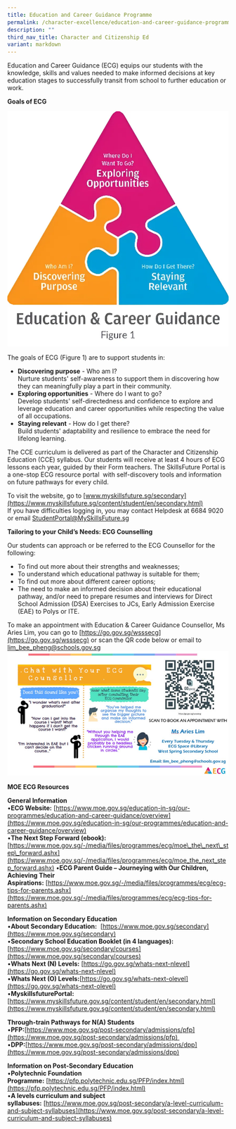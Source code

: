 ```yaml
---
title: Education and Career Guidance Programme
permalink: /character-excellence/education-and-career-guidance-programme/
description: ""
third_nav_title: Character and Citizenship Ed
variant: markdown
---
```

Education and Career Guidance (ECG) equips our students with the knowledge, skills and values needed to make informed decisions at key education stages to successfully transit from school to further education or work. 

         
**Goals of ECG**

![Figure 1](/images/Figure_1.png)

The goals of ECG (Figure 1) are to support students in:

*   **Discovering purpose** - Who am I?  
    Nurture students' self-awareness to support them in discovering how they can meaningfully play a part in their community.
*   **Exploring opportunities** - Where do I want to go?  
    Develop students' self-directedness and confidence to explore and leverage education and career opportunities while respecting the value of all occupations.
*   **Staying relevant** - How do I get there?  
    Build students' adaptability and resilience to embrace the need for lifelong learning.

The CCE curriculum is delivered as part of the Character and Citizenship Education (CCE) syllabus. Our students will receive at least 4 hours of ECG lessons each year, guided by their Form teachers. The SkillsFuture Portal is a one-stop ECG resource portal  with self-discovery tools and information on future pathways for every child.

To visit the website, go to [www.myskillsfuture.sg/secondary](https://www.myskillsfuture.sg/content/student/en/secondary.html)  
If you have difficulties logging in, you may contact Helpdesk at 6684 9020 or email StudentPortal@MySkillsFuture.sg

**Tailoring to your Child’s Needs: ECG Counselling**

Our students can approach or be referred to the ECG Counsellor for the following:

*   To find out more about their strengths and weaknesses;
*   To understand which educational pathway is suitable for them;
*   To find out more about different career options;
*   The need to make an informed decision about their educational pathway, and/or need to prepare resumes and interviews for Direct School Admission (DSA) Exercises to JCs, Early Admission Exercise (EAE) to Polys or ITE.

To make an appointment with Education & Career Guidance Counsellor, Ms Aries Lim, you can go to [https://go.gov.sg/wsssecg](https://go.gov.sg/wsssecg) or scan the QR code below or email to [lim\_bee\_pheng@schools.gov.sg](mailto:lim_bee_pheng@schools.gov.sg)
![Figure 2](/images/Picture3.jpg)


**MOE ECG Resources**

**General Information**  
•**ECG Website:** [https://www.moe.gov.sg/education-in-sg/our-programmes/education-and-career-guidance/overview](https://www.moe.gov.sg/education-in-sg/our-programmes/education-and-career-guidance/overview)  
•**The Next Step Forward (ebook):** [https://www.moe.gov.sg/-/media/files/programmes/ecg/moe\_the\_next\_step\_forward.ashx](https://www.moe.gov.sg/-/media/files/programmes/ecg/moe_the_next_step_forward.ashx)
•**ECG Parent Guide – Journeying with Our Children, Achieving Their Aspirations:** [https://www.moe.gov.sg/-/media/files/programmes/ecg/ecg-tips-for-parents.ashx](https://www.moe.gov.sg/-/media/files/programmes/ecg/ecg-tips-for-parents.ashx)

**Information on Secondary Education**  
•**About Secondary Education:**          [https://www.moe.gov.sg/secondary](https://www.moe.gov.sg/secondary)  
•**Secondary School Education Booklet (in 4 languages):**  [https://www.moe.gov.sg/secondary/courses](https://www.moe.gov.sg/secondary/courses)  
•**Whats Next (N) Levels:** [https://go.gov.sg/whats-next-nlevel](https://go.gov.sg/whats-next-nlevel)  
•**Whats Next (O) Levels:**[https://go.gov.sg/whats-next-olevel](https://go.gov.sg/whats-next-olevel)  
•**MyskillsfuturePortal:**[https://www.myskillsfuture.gov.sg/content/student/en/secondary.html](https://www.myskillsfuture.gov.sg/content/student/en/secondary.html)

**Through-train Pathways for N(A) Students**  
•**PFP:**[https://www.moe.gov.sg/post-secondary/admissions/pfp](https://www.moe.gov.sg/post-secondary/admissions/pfp)   
•**DPP:**[https://www.moe.gov.sg/post-secondary/admissions/dpp](https://www.moe.gov.sg/post-secondary/admissions/dpp)

**Information on Post-Secondary Education**  
 •**Polytechnic Foundation Programme:** [https://pfp.polytechnic.edu.sg/PFP/index.html](https://pfp.polytechnic.edu.sg/PFP/index.html)  
 •**A levels curriculum and subject syllabuses:** [https://www.moe.gov.sg/post-secondary/a-level-curriculum-and-subject-syllabuses](https://www.moe.gov.sg/post-secondary/a-level-curriculum-and-subject-syllabuses)